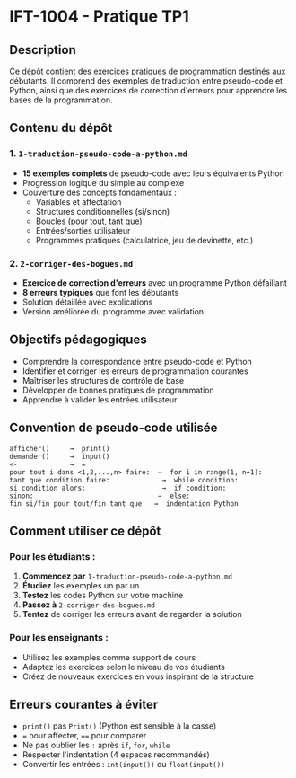 # IFT-1004 - Pratique TP1

## Description

Ce dépôt contient des exercices pratiques de programmation destinés aux débutants. Il comprend des exemples de traduction entre pseudo-code et Python, ainsi que des exercices de correction d'erreurs pour apprendre les bases de la programmation.

## Contenu du dépôt

### 1. `1-traduction-pseudo-code-a-python.md`
- **15 exemples complets** de pseudo-code avec leurs équivalents Python
- Progression logique du simple au complexe
- Couverture des concepts fondamentaux :
  - Variables et affectation
  - Structures conditionnelles (si/sinon)
  - Boucles (pour tout, tant que)
  - Entrées/sorties utilisateur
  - Programmes pratiques (calculatrice, jeu de devinette, etc.)

### 2. `2-corriger-des-bogues.md`
- **Exercice de correction d'erreurs** avec un programme Python défaillant
- **8 erreurs typiques** que font les débutants
- Solution détaillée avec explications
- Version améliorée du programme avec validation

## Objectifs pédagogiques

- Comprendre la correspondance entre pseudo-code et Python
- Identifier et corriger les erreurs de programmation courantes
- Maîtriser les structures de contrôle de base
- Développer de bonnes pratiques de programmation
- Apprendre à valider les entrées utilisateur

## Convention de pseudo-code utilisée

```
afficher()     →  print()
demander()     →  input()
<-             →  =
pour tout i dans <1,2,...,n> faire:  →  for i in range(1, n+1):
tant que condition faire:             →  while condition:
si condition alors:                   →  if condition:
sinon:                               →  else:
fin si/fin pour tout/fin tant que   →  indentation Python
```

## Comment utiliser ce dépôt

### Pour les étudiants :
1. **Commencez par** `1-traduction-pseudo-code-a-python.md`
2. **Étudiez** les exemples un par un
3. **Testez** les codes Python sur votre machine
4. **Passez à** `2-corriger-des-bogues.md`
5. **Tentez** de corriger les erreurs avant de regarder la solution

### Pour les enseignants :
- Utilisez les exemples comme support de cours
- Adaptez les exercices selon le niveau de vos étudiants
- Créez de nouveaux exercices en vous inspirant de la structure

## Erreurs courantes à éviter
- `print()` pas `Print()` (Python est sensible à la casse)
- `=` pour affecter, `==` pour comparer
- Ne pas oublier les `:` après `if`, `for`, `while`
- Respecter l'indentation (4 espaces recommandés)
- Convertir les entrées : `int(input())` ou `float(input())`
